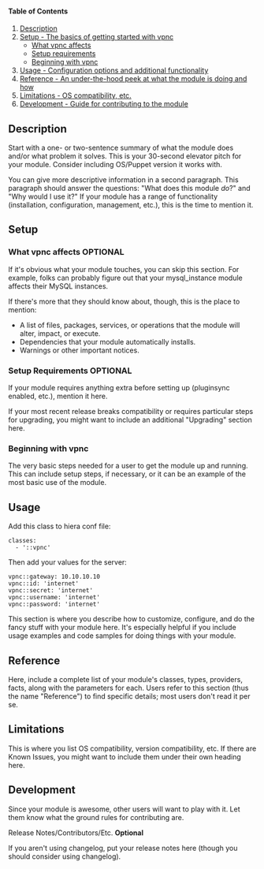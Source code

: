 #### Table of Contents

1. [Description](#description)
1. [Setup - The basics of getting started with vpnc](#setup)
    * [What vpnc affects](#what-vpnc-affects)
    * [Setup requirements](#setup-requirements)
    * [Beginning with vpnc](#beginning-with-vpnc)
1. [Usage - Configuration options and additional functionality](#usage)
1. [Reference - An under-the-hood peek at what the module is doing and how](#reference)
1. [Limitations - OS compatibility, etc.](#limitations)
1. [Development - Guide for contributing to the module](#development)

## Description

Start with a one- or two-sentence summary of what the module does and/or what
problem it solves. This is your 30-second elevator pitch for your module.
Consider including OS/Puppet version it works with.

You can give more descriptive information in a second paragraph. This paragraph
should answer the questions: "What does this module *do*?" and "Why would I use
it?" If your module has a range of functionality (installation, configuration,
management, etc.), this is the time to mention it.

## Setup

### What vpnc affects **OPTIONAL**

If it's obvious what your module touches, you can skip this section. For
example, folks can probably figure out that your mysql_instance module affects
their MySQL instances.

If there's more that they should know about, though, this is the place to mention:

* A list of files, packages, services, or operations that the module will alter,
  impact, or execute.
* Dependencies that your module automatically installs.
* Warnings or other important notices.

### Setup Requirements **OPTIONAL**

If your module requires anything extra before setting up (pluginsync enabled,
etc.), mention it here.

If your most recent release breaks compatibility or requires particular steps
for upgrading, you might want to include an additional "Upgrading" section
here.

### Beginning with vpnc

The very basic steps needed for a user to get the module up and running. This
can include setup steps, if necessary, or it can be an example of the most
basic use of the module.

## Usage

Add this class to hiera conf file:
```
classes:
  - '::vpnc'
```

Then add your values for the server:
```
vpnc::gateway: 10.10.10.10
vpnc::id: 'internet'
vpnc::secret: 'internet'
vpnc::username: 'internet'
vpnc::password: 'internet'
```

This section is where you describe how to customize, configure, and do the
fancy stuff with your module here. It's especially helpful if you include usage
examples and code samples for doing things with your module.

## Reference

Here, include a complete list of your module's classes, types, providers,
facts, along with the parameters for each. Users refer to this section (thus
the name "Reference") to find specific details; most users don't read it per
se.

## Limitations

This is where you list OS compatibility, version compatibility, etc. If there
are Known Issues, you might want to include them under their own heading here.

## Development

Since your module is awesome, other users will want to play with it. Let them
know what the ground rules for contributing are.

Release Notes/Contributors/Etc. **Optional**

If you aren't using changelog, put your release notes here (though you should
consider using changelog). 


